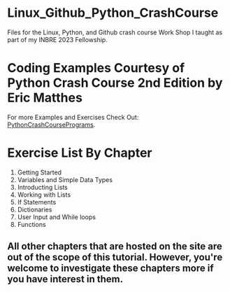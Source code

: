 # Linux_Github_Python_CrashCourse
Files for the Linux, Python, and Github crash course Work Shop I taught as part of my INBRE 2023 Fellowship.

# Coding Examples Courtesy of Python Crash Course 2nd Edition by Eric Matthes
For more Examples and Exercises Check Out: [PythonCrashCoursePrograms](https://github.com/ehmatthes/pcc_2e/).

# Exercise List By Chapter
1. Getting Started
2. Variables and Simple Data Types
3. Introducting Lists
4. Working with Lists
5. If Statements
6. Dictionaries
7. User Input and While loops
8. Functions

## All other chapters that are hosted on the site are out of the scope of this tutorial. However, you're welcome to investigate these chapters more if you have interest in them.
